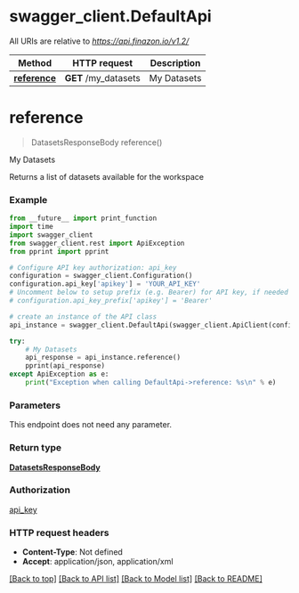 # swagger_client.DefaultApi

All URIs are relative to *https://api.finazon.io/v1.2/*

Method | HTTP request | Description
------------- | ------------- | -------------
[**reference**](DefaultApi.md#reference) | **GET** /my_datasets | My Datasets

# **reference**
> DatasetsResponseBody reference()

My Datasets

Returns a list of datasets available for the workspace

### Example
```python
from __future__ import print_function
import time
import swagger_client
from swagger_client.rest import ApiException
from pprint import pprint

# Configure API key authorization: api_key
configuration = swagger_client.Configuration()
configuration.api_key['apikey'] = 'YOUR_API_KEY'
# Uncomment below to setup prefix (e.g. Bearer) for API key, if needed
# configuration.api_key_prefix['apikey'] = 'Bearer'

# create an instance of the API class
api_instance = swagger_client.DefaultApi(swagger_client.ApiClient(configuration))

try:
    # My Datasets
    api_response = api_instance.reference()
    pprint(api_response)
except ApiException as e:
    print("Exception when calling DefaultApi->reference: %s\n" % e)
```

### Parameters
This endpoint does not need any parameter.

### Return type

[**DatasetsResponseBody**](DatasetsResponseBody.md)

### Authorization

[api_key](../README.md#api_key)

### HTTP request headers

 - **Content-Type**: Not defined
 - **Accept**: application/json, application/xml

[[Back to top]](#) [[Back to API list]](../README.md#documentation-for-api-endpoints) [[Back to Model list]](../README.md#documentation-for-models) [[Back to README]](../README.md)

